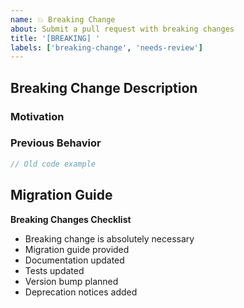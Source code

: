 ```yaml
---
name: 💥 Breaking Change
about: Submit a pull request with breaking changes
title: '[BREAKING] '
labels: ['breaking-change', 'needs-review']
---
```


## Breaking Change Description
<!-- Describe the breaking change -->

### Motivation
<!-- Why is this breaking change necessary? -->

### Previous Behavior
```typescript
// Old code example
```

## Migration Guide
<!-- Provide detailed migration instructions -->

**Breaking Changes Checklist**
* Breaking change is absolutely necessary
* Migration guide provided
* Documentation updated
* Tests updated
* Version bump planned
* Deprecation notices added
